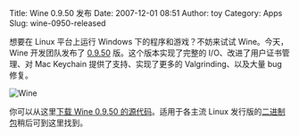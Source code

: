 Title: Wine 0.9.50 发布
Date: 2007-12-01 08:51
Author: toy
Category: Apps
Slug: wine-0950-released

想要在 Linux 平台上运行 Windows 下的程序和游戏？不妨来试试
Wine。今天，Wine 开发团队发布了
[0.9.50](http://winehq.org/?announce=0.9.50) 版。这个版本实现了完整的
I/O、改进了用户证书管理、对 Mac Keychain 提供了支持、实现了更多的
Valgrinding、以及大量 bug 修复。

![Wine](http://i.linuxtoy.org/i/2007/04/winehq.png)

你可以从这里[下载 Wine 0.9.50
的源代码](http://ibiblio.org/pub/linux/system/emulators/wine/wine-0.9.50.tar.bz2)。适用于各主流
Linux
发行版的[二进制包](http://www.winehq.org/site/download)稍后可到这里找到。
